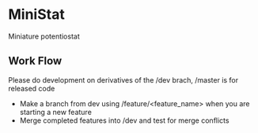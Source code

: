 # MiniStat
Miniature potentiostat 

## Work Flow
Please do development on derivatives of the /dev brach, /master is for released code
* Make a branch from dev using /feature/<feature_name> when you are starting a new feature
* Merge completed features into /dev and test for merge conflicts 
